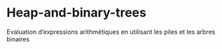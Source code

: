 # Heap-and-binary-trees
Evaluation d’expressions arithmétiques en utilisant les piles et les arbres binaires
